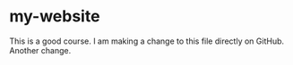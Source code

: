 # my-website

This is a good course. 
I am making a change to this file directly on GitHub.
Another change. 
